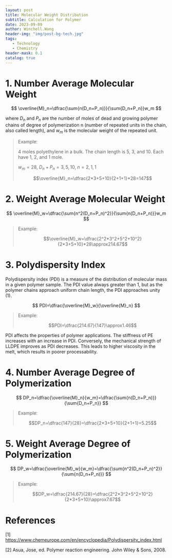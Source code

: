 ```yaml
---
layout: post
title: Molecular Weight Distribution
subtitle: Calculation for Polymer
date: 2023-09-09
author: Winchell.Wang
header-img: "img/post-bg-tech.jpg"
tags:
   - Technology
   - Chemistry
header-mask: 0.1
catalog: true
---
```


# 1. Number Average Molecular Weight

$$
\overline{M}_n=\dfrac{\sum{n(D_n+P_n)}}{\sum{D_n+P_n}}w_m
$$

where $D_n$ and $P_n$ are the number of moles of dead and growing polymer chains of degree of polymerization n (number of repeated units in the chain, also called length), and $w_m$ is the molecular weight of the repeated unit.

> Example:
>
> 4 moles polyethylene in a bulk. The chain length is 5, 3, and 10. Each have 1, 2, and 1 mole.
>
>$w_m=28$, $D_n+P_n=3,5,10$, $n=2,1,1$
>
>$$\overline{M}_n=\dfrac{2*3+5+10}{2+1+1}*28=147$$

# 2. Weight Average Molecular Weight

$$
\overline{M}_w=\dfrac{\sum{n^2(D_n+P_n)^2}}{\sum{n(D_n+P_n)}}w_m
$$

> Example:
>
>$$\overline{M}_w=\dfrac{2^2*3^2+5^2+10^2}{2*3+5+10}*28\approx214.67$$

# 3. Polydispersity Index

Polydispersity index (PDI) is a measure of the distribution of molecular mass in a given polymer sample. The PDI value always greater than 1, but as the polymer chains approach uniform chain length, the PDI approaches unity (1).

$$
PDI=\dfrac{\overline{M}_w}{\overline{M}_n}
$$

> Example:
>
>$$PDI=\dfrac{214.67}{147}\approx1.46$$

PDI affects the properties of polymer applications. The stiffness of PE increases with an increase in PDI. Conversely, the mechanical strength of LLDPE improves as PDI decreases. This leads to higher viscosity in the melt, which results in poorer processability.

# 4. Number Average Degree of Polymerization

$$
DP_n=\dfrac{\overline{M}_n}{w_m}=\dfrac{\sum{n(D_n+P_n)}}{\sum{D_n+P_n}}
$$

> Example:
>
>$$DP_n=\dfrac{147}{28}=\dfrac{2*3+5+10}{2+1+1}=5.25$$

# 5. Weight Average Degree of Polymerization

$$
DP_w=\dfrac{\overline{M}_w}{w_m}=\dfrac{\sum{n^2(D_n+P_n)^2}}{\sum{n(D_n+P_n)}}
$$

> Example:
>
>$$DP_w=\dfrac{214.67}{28}=\dfrac{2^2*3^2+5^2+10^2}{2*3+5+10}\approx7.67$$

# References
[1] https://www.chemeurope.com/en/encyclopedia/Polydispersity_index.html

[2] Asua, Jose, ed. Polymer reaction engineering. John Wiley & Sons, 2008.